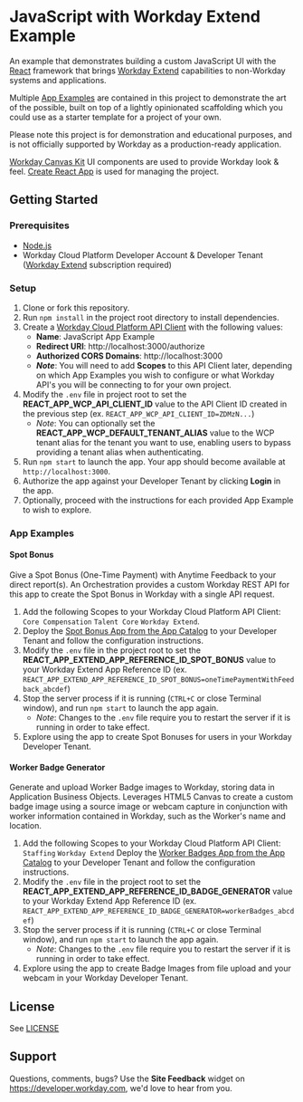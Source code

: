 # JavaScript with Workday Extend Example

An example that demonstrates building a custom JavaScript UI with the [React](https://create-react-app.dev) framework that brings [Workday Extend](https://developer.workday.com) capabilities to non-Workday systems and applications.

Multiple [App Examples](#app-examples) are contained in this project to demonstrate the art of the possible, built on top of a lightly opinionated scaffolding which you could use as a starter template for a project of your own.

Please note this project is for demonstration and educational purposes, and is not officially supported by Workday as a production-ready application.

[Workday Canvas Kit](https://workday.github.io/canvas-kit) UI components are used to provide Workday look & feel.
[Create React App](https://create-react-app.dev/) is used for managing the project.

## Getting Started

### Prerequisites

- [Node.js](https://nodejs.org/en)
- Workday Cloud Platform Developer Account & Developer Tenant ([Workday Extend](https://developer.workday.com) subscription required)

### Setup

1. Clone or fork this repository.
2. Run `npm install` in the project root directory to install dependencies.
3. Create a [Workday Cloud Platform API Client](https://developer.workday.com/console/clients/create) with the following values:
   - **Name**: JavaScript App Example
   - **Redirect URI**: http://localhost:3000/authorize
   - **Authorized CORS Domains**: http://localhost:3000
   - **_Note_**: You will need to add **Scopes** to this API Client later, depending on which App Examples you wish to configure or what Workday API's you will be connecting to for your own project.
4. Modify the `.env` file in project root to set the **REACT_APP_WCP_API_CLIENT_ID** value to the API Client ID created in the previous step (ex. `REACT_APP_WCP_API_CLIENT_ID=ZDMzN...`)
   - _Note_: You can optionally set the **REACT_APP_WCP_DEFAULT_TENANT_ALIAS** value to the WCP tenant alias for the tenant you want to use, enabling users to bypass providing a tenant alias when authenticating.
5. Run `npm start` to launch the app. Your app should become available at `http://localhost:3000`.
6. Authorize the app against your Developer Tenant by clicking **Login** in the app.
7. Optionally, proceed with the instructions for each provided App Example to wish to explore.

### App Examples

#### Spot Bonus

Give a Spot Bonus (One-Time Payment) with Anytime Feedback to your direct report(s). An Orchestration provides a custom Workday REST API for this app to create the Spot Bonus in Workday with a single API request.

1. Add the following Scopes to your Workday Cloud Platform API Client: `Core Compensation` `Talent Core` `Workday Extend`.
2. Deploy the [Spot Bonus App from the App Catalog](https://developer.workday.com/app-catalog/createSpotBonus) to your Developer Tenant and follow the configuration instructions.
3. Modify the `.env` file in the project root to set the **REACT_APP_EXTEND_APP_REFERENCE_ID_SPOT_BONUS** value to your Workday Extend App Reference ID (ex. `REACT_APP_EXTEND_APP_REFERENCE_ID_SPOT_BONUS=oneTimePaymentWithFeedback_abcdef`)
4. Stop the server process if it is running (`CTRL+C` or close Terminal window), and run `npm start` to launch the app again.
   - _Note_: Changes to the `.env` file require you to restart the server if it is running in order to take effect.
5. Explore using the app to create Spot Bonuses for users in your Workday Developer Tenant.

#### Worker Badge Generator

Generate and upload Worker Badge images to Workday, storing data in Application Business Objects. Leverages HTML5 Canvas to create a custom badge image using a source image or webcam capture in conjunction with worker information contained in Workday, such as the Worker's name and location.

1. Add the following Scopes to your Workday Cloud Platform API Client: `Staffing` `Workday Extend`
   Deploy the [Worker Badges App from the App Catalog](https://developer.workday.com/app-catalog/workerBadges) to your Developer Tenant and follow the configuration instructions.
2. Modify the `.env` file in the project root to set the **REACT_APP_EXTEND_APP_REFERENCE_ID_BADGE_GENERATOR** value to your Workday Extend App Reference ID (ex. `REACT_APP_EXTEND_APP_REFERENCE_ID_BADGE_GENERATOR=workerBadges_abcdef`)
3. Stop the server process if it is running (`CTRL+C` or close Terminal window), and run `npm start` to launch the app again.
   - _Note_: Changes to the `.env` file require you to restart the server if it is running in order to take effect.
4. Explore using the app to create Badge Images from file upload and your webcam in your Workday Developer Tenant.

## License

See [LICENSE](LICENSE)

## Support

Questions, comments, bugs? Use the **Site Feedback** widget on https://developer.workday.com, we'd love to hear from you.
